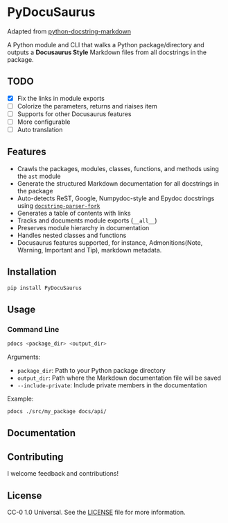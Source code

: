 # PyDocuSaurus


Adapted from [python-docstring-markdown](https://github.com/criccomini/python-docstring-markdown)

A Python module and CLI that walks a Python package/directory and outputs a **Docusaurus Style** Markdown files from all docstrings in the package.


## TODO

- [x] Fix the links in module exports
- [ ] Colorize the parameters, returns and riaises item
- [ ] Supports for other Docusaurus features
- [ ] More configurable
- [ ] Auto translation

## Features

- Crawls the packages, modules, classes, functions, and methods using the `ast` module
- Generate the structured Markdown documentation for all docstrings in the package
- Auto-detects ReST, Google, Numpydoc-style and Epydoc docstrings using [`docstring-parser-fork`](https://pypi.org/project/docstring-parser-fork/)
- Generates a table of contents with links
- Tracks and documents module exports (`__all__`)
- Preserves module hierarchy in documentation
- Handles nested classes and functions
- Docusaurus features supported, for instance, Admonitions(Note, Warning, Important and Tip), markdown metadata.

## Installation

```bash
pip install PyDocuSaurus
```

## Usage

### Command Line

```bash
pdocs <package_dir> <output_dir>
```

Arguments:
- `package_dir`: Path to your Python package directory
- `output_dir`: Path where the Markdown documentation file will be saved
- `--include-private`: Include private members in the documentation

Example:
```bash
pdocs ./src/my_package docs/api/
```

## Documentation


## Contributing

I welcome feedback and contributions!

## License

CC-0 1.0 Universal. See the [LICENSE](LICENSE) file for more information.

